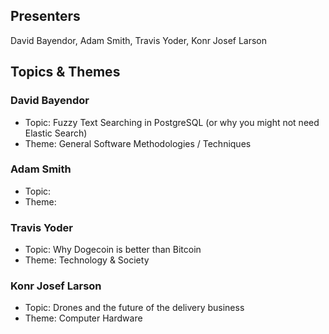 ## Presenters

David Bayendor, Adam Smith, Travis Yoder, Konr Josef Larson

## Topics & Themes

### David Bayendor

* Topic: Fuzzy Text Searching in PostgreSQL (or why you might not need Elastic Search)
* Theme: General Software Methodologies / Techniques

### Adam Smith

* Topic:
* Theme:

### Travis Yoder

* Topic: Why Dogecoin is better than Bitcoin
* Theme: Technology & Society

### Konr Josef Larson

* Topic: Drones and the future of the delivery business
* Theme: Computer Hardware
